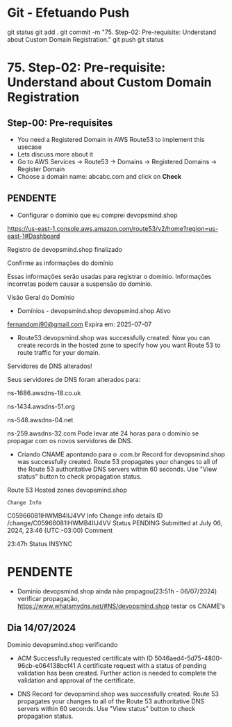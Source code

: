 
# ############################################################################
# ############################################################################
# ############################################################################
# Git - Efetuando Push

git status
git add .
git commit -m "75. Step-02: Pre-requisite: Understand about Custom Domain Registration."
git push
git status



# ############################################################################
# ############################################################################
# ############################################################################
#   75. Step-02: Pre-requisite: Understand about Custom Domain Registration



## Step-00: Pre-requisites
- You need a Registered Domain in AWS Route53 to implement this usecase
- Lets discuss more about it
- Go to AWS Services -> Route53 -> Domains -> Registered Domains -> Register Domain
- Choose a domain name: abcabc.com and click on **Check** 


## PENDENTE
- Configurar o dominio que eu comprei
devopsmind.shop

<https://us-east-1.console.aws.amazon.com/route53/v2/home?region=us-east-1#Dashboard>

Registro de devopsmind.shop finalizado

Confirme as informações do domínio

Essas informações serão usadas para registrar o domínio. Informações incorretas podem causar a suspensão do domínio.



Visão Geral do Domínio
- Domínios - devopsmind.shop
devopsmind.shop
Ativo

fernandomj90@gmail.com
Expira em: 2025-07-07



- Route53
devopsmind.shop was successfully created.
Now you can create records in the hosted zone to specify how you want Route 53 to route traffic for your domain.


Servidores de DNS alterados!

Seus servidores de DNS foram alterados para:

ns-1686.awsdns-18.co.uk

ns-1434.awsdns-51.org

ns-548.awsdns-04.net

ns-259.awsdns-32.com
Pode levar até 24 horas para o domínio se propagar com os novos servidores de DNS.



- Criando CNAME apontando para o .com.br
Record for devopsmind.shop was successfully created.
Route 53 propagates your changes to all of the Route 53 authoritative DNS servers within 60 seconds. Use "View status" button to check propagation status.

Route 53
Hosted zones
devopsmind.shop

    Change Info

C05966081IHWMB4IIJ4VV  Info
Change info details
ID
/change/C05966081IHWMB4IIJ4VV
Status
PENDING
Submitted at
July 06, 2024, 23:46 (UTC:-03:00)
Comment


23:47h
Status
INSYNC




# ############################################################################
# ############################################################################
# ############################################################################
# PENDENTE

- Dominio devopsmind.shop ainda não propagou(23:51h - 06/07/2024)
verificar propagação, <https://www.whatsmydns.net/#NS/devopsmind.shop>
testar os CNAME's



## Dia 14/07/2024

Dominio devopsmind.shop
verificando


- ACM
Successfully requested certificate with ID 5046aed4-5d75-4800-96cb-e064138bcf41
A certificate request with a status of pending validation has been created. Further action is needed to complete the validation and approval of the certificate.

- DNS
Record for devopsmind.shop was successfully created.
Route 53 propagates your changes to all of the Route 53 authoritative DNS servers within 60 seconds. Use "View status" button to check propagation status.